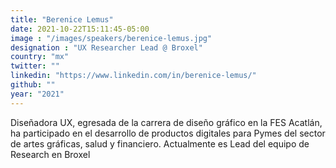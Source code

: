 ```yaml
---
title: "Berenice Lemus"
date: 2021-10-22T15:11:45-05:00
image : "/images/speakers/berenice-lemus.jpg"
designation : "UX Researcher Lead @ Broxel"
country: "mx"
twitter: ""
linkedin: "https://www.linkedin.com/in/berenice-lemus/"
github: ""
year: "2021"
---
```


Diseñadora UX, egresada de la carrera de diseño gráfico en la FES Acatlán, ha participado en el desarrollo de productos digitales para Pymes del sector de artes gráficas, salud y financiero. Actualmente es Lead del equipo de Research en Broxel
